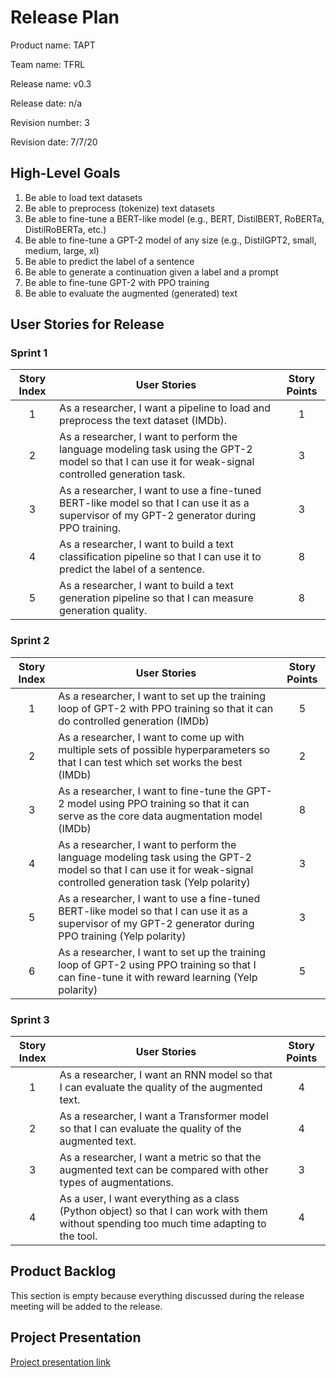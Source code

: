 # Release Plan
Product name: TAPT

Team name: TFRL

Release name: v0.3

Release date: n/a

Revision number: 3

Revision date: 7/7/20

## High-Level Goals

1. Be able to load text datasets
2. Be able to preprocess (tokenize) text datasets
3. Be able to fine-tune a BERT-like model (e.g., BERT, DistilBERT, RoBERTa, DistilRoBERTa, etc.)
4. Be able to fine-tune a GPT-2 model of any size (e.g., DistilGPT2, small, medium, large, xl)
5. Be able to predict the label of a sentence
6. Be able to generate a continuation given a label and a prompt
7. Be able to fine-tune GPT-2 with PPO training
8. Be able to evaluate the augmented (generated) text


## User Stories for Release

### Sprint 1

| Story Index | User Stories                                                 | Story Points |
| :-: | ------------------------------------------------------------ | :----------: |
| 1 | As a researcher, I want a pipeline to load and preprocess the text dataset (IMDb). |      1       |
| 2 | As a researcher, I want to perform the language modeling task using the GPT-2 model so that I can use it for weak-signal controlled generation task. |      3       |
| 3 | As a researcher, I want to use a fine-tuned BERT-like model so that I can use it as a supervisor of my GPT-2 generator during PPO training. |      3       |
| 4 | As a researcher, I want to build a text classification pipeline so that I can use it to predict the label of a sentence. |      8       |
| 5 | As a researcher, I want to build a text generation pipeline so that I can measure generation quality. |      8       |

### Sprint 2

| Story Index | User Stories                                                 | Story Points |
| :-: | ------------------------------------------------------------ | :----------: |
| 1 | As a researcher, I want to set up the training loop of GPT-2 with PPO training so that it can do controlled generation (IMDb) |      5       |
| 2 | As a researcher, I want to come up with multiple sets of possible hyperparameters so that I can test which set works the best (IMDb) |      2       |
| 3 | As a researcher, I want to fine-tune the GPT-2 model using PPO training so that it can serve as the core data augmentation model (IMDb) |      8       |
| 4 | As a researcher, I want to perform the language modeling task using the GPT-2 model so that I can use it for weak-signal controlled generation task (Yelp polarity) |      3       |
| 5 | As a researcher, I want to use a fine-tuned BERT-like model so that I can use it as a supervisor of my GPT-2 generator during PPO training (Yelp polarity) |      3       |
| 6 | As a researcher, I want to set up the training loop of GPT-2 using PPO training so that I can fine-tune it with reward learning (Yelp polarity) |      5       |

### Sprint 3

| Story Index | User Stories                                                 | Story Points |
| :-: | ------------------------------------------------------------ | :----------: |
| 1 | As a researcher, I want an RNN model so that I can evaluate the quality of the augmented text. |      4       |
| 2 | As a researcher, I want a Transformer model so that I can evaluate the quality of the augmented text. |      4       |
| 3 | As a researcher, I want a metric so that the augmented text can be compared with other types of augmentations. |      3       |
| 4 | As a user, I want everything as a class (Python object) so that I can work with them without spending too much time adapting to the tool. |      4       |




## Product Backlog

This section is empty because everything discussed during the release meeting will be added to the release.

## Project Presentation

[Project presentation link](https://docs.google.com/presentation/d/1db1pVHyLvHRHqmT50MzUQGD9WSmV5X51vY9Aw_k7BDE/edit?usp=sharing)